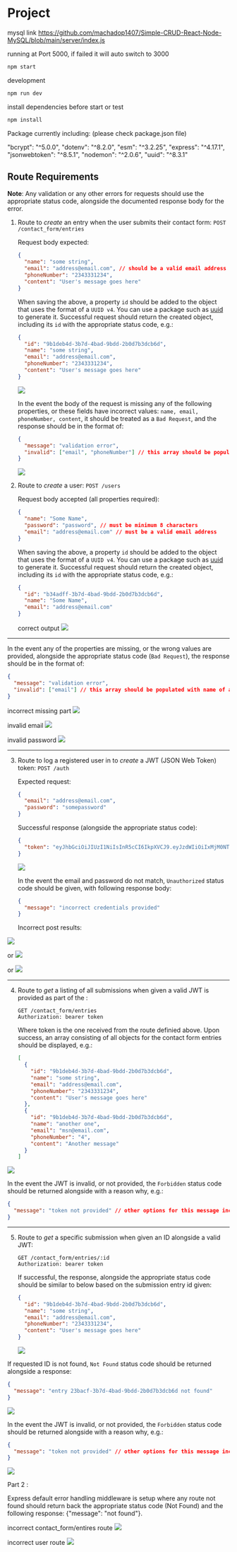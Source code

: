 # Project

mysql link https://github.com/machadop1407/Simple-CRUD-React-Node-MySQL/blob/main/server/index.js

running at Port 5000, if failed it will auto switch to 3000

```bash
npm start
```

development

```bash
npm run dev
```

install dependencies before start or test

```bash
npm install
```

Package currently including: (please check package.json file)

"bcrypt": "^5.0.0",
"dotenv": "^8.2.0",
"esm": "^3.2.25",
"express": "^4.17.1",
"jsonwebtoken": "^8.5.1",
"nodemon": "^2.0.6",
"uuid": "^8.3.1"

## Route Requirements

**Note**: Any validation or any other errors for requests should use the appropriate status code, alongside the documented response body for the error.

1. Route to _create_ an entry when the user submits their contact form:
   `POST /contact_form/entries`

   Request body expected:

   ```json
   {
     "name": "some string",
     "email": "address@email.com", // should be a valid email address
     "phoneNumber": "2343331234",
     "content": "User's message goes here"
   }
   ```

   When saving the above, a property `id` should be added to the object that uses the format of a `UUID v4`. You can use a package such as [uuid](https://www.npmjs.com/package/uuid) to generate it.
   Successful request should return the created object, including its `id` with the appropriate status code, e.g.:

   ```json
   {
     "id": "9b1deb4d-3b7d-4bad-9bdd-2b0d7b3dcb6d",
     "name": "some string",
     "email": "address@email.com",
     "phoneNumber": "2343331234",
     "content": "User's message goes here"
   }
   ```

   ![](2020-11-30-12-06-58.png)

   In the event the body of the request is missing any of the following properties, or these fields have incorrect values: `name, email, phoneNumber, content`, it should be treated as a `Bad Request`, and the response should be in the format of:

   ```json
   {
     "message": "validation error",
     "invalid": ["email", "phoneNumber"] // this array should be populated with name of any required property that is missing or has incorrect data
   }
   ```

   ![](2020-11-30-12-07-56.png)

2. Route to _create_ a user:
   `POST /users`

   Request body accepted (all properties required):

   ```json
   {
     "name": "Some Name",
     "password": "password", // must be minimum 8 characters
     "email": "address@email.com" // must be a valid email address
   }
   ```

   When saving the above, a property `id` should be added to the object that uses the format of a `UUID v4`. You can use a package such as [uuid](https://www.npmjs.com/package/uuid) to generate it.
   Successful request should return the created object, including its `id` with the appropriate status code, e.g.:

   ```json
   {
     "id": "b34adff-3b7d-4bad-9bdd-2b0d7b3dcb6d",
     "name": "Some Name",
     "email": "address@email.com"
   }
   ```

   correct output
   ![](2020-12-01-16-36-51.png)

---

In the event any of the properties are missing, or the wrong values are provided, alongside the appropriate status code (`Bad Request`), the response should be in the format of:

```json
{
  "message": "validation error",
  "invalid": ["email"] // this array should be populated with name of any required property that is missing or has incorrect data
}
```

incorrect
missing part
![](2020-11-30-12-11-15.png)

invalid email
![](2020-11-30-12-11-40.png)

invalid password
![](2020-11-30-12-13-13.png)

---

3. Route to log a registered user in to _create_ a JWT (JSON Web Token) token:
   `POST /auth`

   Expected request:

   ```json
   {
     "email": "address@email.com",
     "password": "somepassword"
   }
   ```

   Successful response (alongside the appropriate status code):

   ```json
   {
     "token": "eyJhbGciOiJIUzI1NiIsInR5cCI6IkpXVCJ9.eyJzdWIiOiIxMjM0NTY3ODkwIiwibmFtZSI6IkpvaG4gRG9lIiwiaWF0IjoxNTE2MjM5MDIyfQ.SflKxwRJSMeKKF2QT4fwpMeJf36POk6yJV_adQssw5c"
   }
   ```

   ![](2020-11-30-12-14-42.png)

   In the event the email and password do not match, `Unauthorized` status code should be given, with following response body:

   ```json
   {
     "message": "incorrect credentials provided"
   }
   ```

   Incorrect post results:

![](2020-11-30-12-15-14.png)

or
![](2020-11-30-12-15-40.png)

or
![](2020-11-30-12-16-05.png)

---

4. Route to _get_ a listing of all submissions when given a valid JWT is provided as part of the :

   ```
   GET /contact_form/entries
   Authorization: bearer token
   ```

   Where token is the one received from the route definied above.
   Upon success, an array consisting of all objects for the contact form entries should be displayed, e.g.:

   ```json
   [
     {
       "id": "9b1deb4d-3b7d-4bad-9bdd-2b0d7b3dcb6d",
       "name": "some string",
       "email": "address@email.com",
       "phoneNumber": "2343331234",
       "content": "User's message goes here"
     },
     {
       "id": "9b1deb4d-3b7d-4bad-9bdd-2b0d7b3dcb6d",
       "name": "another one",
       "email": "msn@email.com",
       "phoneNumber": "4",
       "content": "Another message"
     }
   ]
   ```

![](2020-11-30-12-21-50.png)

In the event the JWT is invalid, or not provided, the `Forbidden` status code should be returned alongside with a reason why, e.g.:

```json
{
  "message": "token not provided" // other options for this message include: "token expired"
}
```

---

5. Route to _get_ a specific submission when given an ID alongside a valid JWT:
   ```
   GET /contact_form/entries/:id
   Authorization: bearer token
   ```
   If successful, the response, alongside the appropriate status code should be similar to below based on the submission entry id given:
   ```json
   {
     "id": "9b1deb4d-3b7d-4bad-9bdd-2b0d7b3dcb6d",
     "name": "some string",
     "email": "address@email.com",
     "phoneNumber": "2343331234",
     "content": "User's message goes here"
   }
   ```
   ![](2020-11-30-12-31-49.png)

If requested ID is not found, `Not Found` status code should be returned alongside a response:

```json
{
  "message": "entry 23bacf-3b7d-4bad-9bdd-2b0d7b3dcb6d not found"
}
```

![](2020-11-30-12-35-51.png)

In the event the JWT is invalid, or not provided, the `Forbidden` status code should be returned alongside with a reason why, e.g.:

```json
{
  "message": "token not provided" // other options for this message include: "token expired"
}
```

![](2020-11-30-12-36-15.png)

Part 2 :

Express default error handling middleware is setup where any route not found should return back the appropriate status code (Not Found) and the following response: {"message": "not found"}.

incorrect contact_form/entires route
![](2020-11-30-12-05-26.png)

incorrect user route
![](2020-11-30-12-08-58.png)
